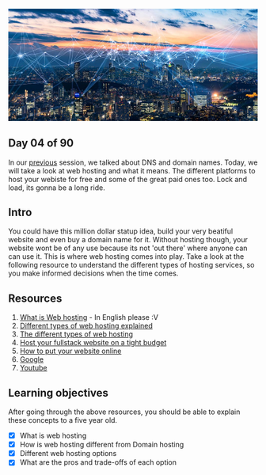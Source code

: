 ![internet](./avatar.jpg)


## Day 04 of 90 
In our [previous](../day03) session, we talked about DNS and domain names. Today, we will take a look at web hosting and what it means. The different platforms to host your webiste for free and some of the great paid ones too. Lock and load, its gonna be a long ride. 


## Intro
You could  have this million dollar statup idea, build your very beatiful website and even buy a domain name for it. Without hosting though, your website wont be of any use because its not 'out there' where anyone can can use it. This is where web hosting comes into play. Take a look at the following resource to understand the different types of hosting services, so you make informed decisions when the time comes.


## Resources 
1. [What is Web hosting](https://www.youtube.com/watch?v=htbY9-yggB0) - In English please :V
2. [Different types of web hosting explained](https://www.youtube.com/watch?v=AXVZYzw8geg)
3. [The different types of web hosting](https://www.techradar.com/web-hosting/what-are-the-different-types-of-web-hosting)
4. [Host your fullstack website on a tight budget](https://www.youtube.com/watch?v=Kx_1NYYJS7Q)
5. [How to put your website online](https://www.youtube.com/watch?v=NQP89ish9t8)
6. [Google](https://www.google.com/search?q=web+hosting)
7. [Youtube](https://www.youtube.com/results?search_query=web+hosting)

## Learning objectives
After going through the above resources, you should be able to explain these concepts to a five year old.

* [X] What is web hosting
* [X] How is web hosting different from Domain hosting
* [X] Different web hosting options
* [X] What are the pros and trade-offs of each option